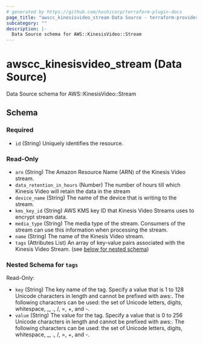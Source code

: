 ```yaml
---
# generated by https://github.com/hashicorp/terraform-plugin-docs
page_title: "awscc_kinesisvideo_stream Data Source - terraform-provider-awscc"
subcategory: ""
description: |-
  Data Source schema for AWS::KinesisVideo::Stream
---
```


# awscc_kinesisvideo_stream (Data Source)

Data Source schema for AWS::KinesisVideo::Stream



<!-- schema generated by tfplugindocs -->
## Schema

### Required

- `id` (String) Uniquely identifies the resource.

### Read-Only

- `arn` (String) The Amazon Resource Name (ARN) of the Kinesis Video stream.
- `data_retention_in_hours` (Number) The number of hours till which Kinesis Video will retain the data in the stream
- `device_name` (String) The name of the device that is writing to the stream.
- `kms_key_id` (String) AWS KMS key ID that Kinesis Video Streams uses to encrypt stream data.
- `media_type` (String) The media type of the stream. Consumers of the stream can use this information when processing the stream.
- `name` (String) The name of the Kinesis Video stream.
- `tags` (Attributes List) An array of key-value pairs associated with the Kinesis Video Stream. (see [below for nested schema](#nestedatt--tags))

<a id="nestedatt--tags"></a>
### Nested Schema for `tags`

Read-Only:

- `key` (String) The key name of the tag. Specify a value that is 1 to 128 Unicode characters in length and cannot be prefixed with aws:. The following characters can be used: the set of Unicode letters, digits, whitespace, _, ., /, =, +, and -.
- `value` (String) The value for the tag. Specify a value that is 0 to 256 Unicode characters in length and cannot be prefixed with aws:. The following characters can be used: the set of Unicode letters, digits, whitespace, _, ., /, =, +, and -.
